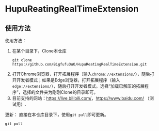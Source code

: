 # HupuReatingRealTimeExtension
## 使用方法
使用方法：
1. 在某个目录下，Clone本仓库
   ```
   git clone https://github.com/BigfufuOuO/HupuReatingRealTimeExtension.git
   ```
2. 打开Chrome浏览器，打开拓展程序（输入`chrome://extensions/`），随后打开开发者模式；如果是Edge浏览器，打开拓展程序（输入   `edge://extensions/`），随后打开开发者模式。选择“加载已解压的拓展程序”，选择的文件夹为刚刚Clone的目录即可。
3. 目前支持的网站：<https://live.bilibili.com/>，<https://www.baidu.com/> （测试用）.

更新：
直接在本仓库目录下，使用`git pull`即可更新。
```
git pull
```
